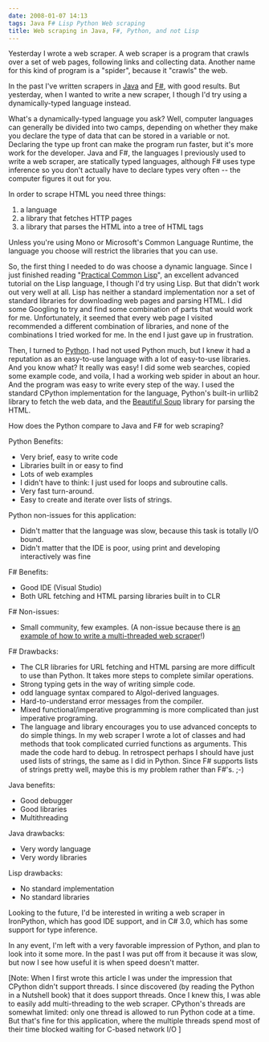 ```yaml
---
date: 2008-01-07 14:13
tags: Java F# Lisp Python Web scraping
title: Web scraping in Java, F#, Python, and not Lisp
---
```


Yesterday I wrote a web scraper. A web scraper is a program that crawls over a
set of web pages, following links and collecting data. Another name for this
kind of program is a "spider", because it "crawls" the web.

In the past I've
written scrapers in [Java](http://www.java.com/en/) and
[F#](http://research.microsoft.com/fsharp/fsharp.aspx), with good results. But
yesterday, when I wanted to write a new scraper, I though I'd try using a
dynamically-typed language instead.

What's a dynamically-typed language you
ask? Well, computer languages can generally be divided into two camps,
depending on whether they make you declare the type of data that can be stored
in a variable or not. Declaring the type up front can make the program run
faster, but it's more work for the developer. Java and F#, the languages I
previously used to write a web scraper, are statically typed languages,
although F# uses type inference so you don't actually have to declare types
very often -- the computer figures it out for you.

In order to scrape HTML you need three things:

1. a language
2. a library that fetches HTTP pages
3. a library that parses the HTML into a tree of HTML tags

Unless you're using Mono or Microsoft's Common Language Runtime, the language
you choose will restrict the libraries that you can use.

So, the first thing I
needed to do was choose a dynamic language. Since I just finished reading
"[Practical Common Lisp](http://www.gigamonkeys.com/book/)", an excellent
advanced tutorial on the Lisp language, I though I'd try using Lisp. But that
didn't work out very well at all. Lisp has neither a standard implementation
nor a set of standard libraries for downloading web pages and parsing HTML. I
did some Googling to try and find some combination of parts that would work
for me. Unfortunately, it seemed that every web page I visited recommended a
different combination of libraries, and none of the combinations I tried
worked for me. In the end I just gave up in frustration.

Then, I turned to
[Python](http://www.python.org/). I had not used Python much, but I knew it
had a reputation as an easy-to-use language with a lot of easy-to-use
libraries. And you know what? It really was easy! I did some web searches,
copied some example code, and voila, I had a working web spider in about an
hour. And the program was easy to write every step of the way. I used the
standard CPython implementation for the language, Python's built-in urllib2
library to fetch the web data, and the [Beautiful
Soup](http://www.crummy.com/software/BeautifulSoup/) library for parsing the
HTML.

How does the Python compare to Java and F# for web scraping?

Python Benefits:

* Very brief, easy to write code
* Libraries built in or easy to find
* Lots of web examples
* I didn't have to think: I just used for loops and subroutine calls.
* Very fast turn-around.
* Easy to create and iterate over lists of strings.

Python non-issues for this application:

* Didn't matter that the language was slow, because this task is totally I/O bound.
* Didn't matter that the IDE is poor, using print and developing interactively was fine

F# Benefits:

* Good IDE (Visual Studio)
* Both URL fetching and HTML parsing libraries built in to CLR

F# Non-issues:

* Small community, few examples. (A non-issue because there is [an example of how to write a multi-threaded web scraper](http://cs.hubfs.net/forums/thread/94.aspx)!)

F# Drawbacks:

* The CLR libraries for URL fetching and HTML parsing are more difficult to use than Python. It takes more steps to complete similar operations.
* Strong typing gets in the way of writing simple code.
* odd language syntax compared to Algol-derived languages.
* Hard-to-understand error messages from the compiler.
* Mixed functional/imperative programming is more complicated than just imperative programing.
* The language and library encourages you to use advanced concepts to do simple things. In my web scraper I wrote a lot of classes and had methods that took complicated curried functions as arguments. This made the code hard to debug. In retrospect perhaps I should have just used lists of strings, the same as I did in Python. Since F# supports lists of strings pretty well, maybe this is my problem rather than F#'s. ;-)

Java benefits:

* Good debugger
* Good libraries
* Multithreading

Java drawbacks:

* Very wordy language
* Very wordy libraries

Lisp drawbacks:

* No standard implementation
* No standard libraries

Looking to the future, I'd be interested in writing a web scraper in
IronPython, which has good IDE support, and in C# 3.0, which has some support
for type inference.

In any event, I'm left with a very favorable impression of
Python, and plan to look into it some more. In the past I was put off from it
because it was slow, but now I see how useful it is when speed doesn't matter.

[Note: When I first wrote this article I was under the impression that CPython
didn't support threads. I since discovered (by reading the Python in a
Nutshell book) that it does support threads. Once I knew this, I was able to
easily add multi-threading to the web scraper. CPython's threads are somewhat
limited: only one thread is allowed to run Python code at a time. But that's
fine for this application, where the multiple threads spend most of their time
blocked waiting for C-based network I/O ]
